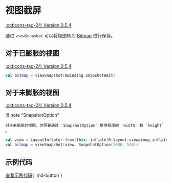 # 视图截屏

[:octicons-tag-24: Version 0.5.4](https://ave.entropy2020.cn/version/VastTools/#054)

通过 `viewSnapshot` 可以将视图转为 [Bitmap](https://developer.android.com/reference/android/graphics/Bitmap) 进行保存。

## 对于已膨胀的视图

[:octicons-tag-24: Version 0.5.4](https://ave.entropy2020.cn/version/VastTools/#054)

```kotlin
val bitmap = viewSnapshot(mBinding.snapshotWait)
```

## 对于未膨胀的视图

[:octicons-tag-24: Version 0.5.4](https://ave.entropy2020.cn/version/VastTools/#054)

!!! note "SnapshotOption"

    对于未膨胀的视图，你需要通过 `SnapshotOption` 提供视图的 `width` 和 `height` 。

```kotlin
val view = LayoutInflater.from(this).inflate(R.layout.viewgroup_inflate, null, false)
val bitmap = viewSnapshot(view, SnapshotOption(1080, 540))
```

## 示例代码

[查看示例代码](https://github.com/SakurajimaMaii/Android-Vast-Extension/blob/develop/app/src/main/kotlin/com/ave/vastgui/app/activity/view/extension/ViewSnapActivity.kt){ .md-button }
